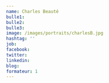 ```yaml
---
name: Charles Beauté
bulle1:  
bulle2:  
bulle3: 
image: /images/portraits/charlesB.jpg
hashtag: ''
job: 
facebook: 
twitter: 
linkedin: 
blog: 
formateur: 1
---
```

